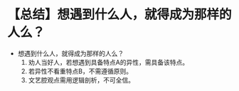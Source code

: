 # 【总结】想遇到什么人，就得成为那样的人么？

-   想遇到什么人，就得成为那样的人么？
    1.  劝人当好人，若想遇到具备特点A的异性，需具备该特点。
    2.  若异性不看重特点B，不需遵循原则。
    3.  文艺腔观点需用逻辑剖析，不可全信。